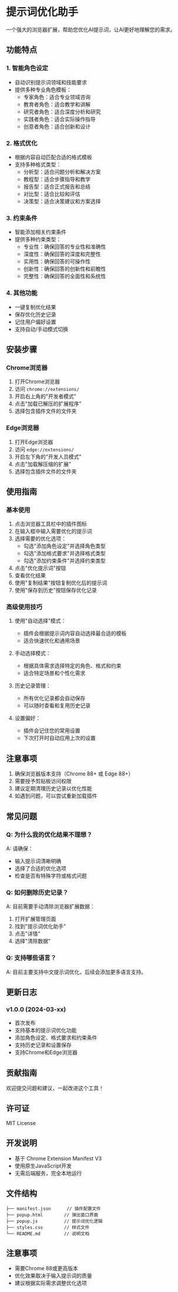 # 提示词优化助手

一个强大的浏览器扩展，帮助您优化AI提示词，让AI更好地理解您的需求。

## 功能特点

### 1. 智能角色设定
- 自动识别提示词领域和技能要求
- 提供多种专业角色模板：
  - 专家角色：适合专业领域咨询
  - 教育者角色：适合教学和讲解
  - 研究者角色：适合深度分析和研究
  - 实践者角色：适合实际操作指导
  - 创意者角色：适合创新和设计

### 2. 格式优化
- 根据内容自动匹配合适的格式模板
- 支持多种格式类型：
  - 分析型：适合问题分析和解决方案
  - 教程型：适合步骤指导和教学
  - 报告型：适合正式报告和总结
  - 对比型：适合比较和评估
  - 决策型：适合决策建议和方案选择

### 3. 约束条件
- 智能添加相关约束条件
- 提供多种约束类型：
  - 专业性：确保回答的专业性和准确性
  - 深度性：确保回答的深度和完整性
  - 实用性：确保回答的可操作性
  - 创新性：确保回答的创新性和前瞻性
  - 完整性：确保回答的全面性和系统性

### 4. 其他功能
- 一键复制优化结果
- 保存优化历史记录
- 记住用户偏好设置
- 支持自动/手动模式切换

## 安装步骤

### Chrome浏览器
1. 打开Chrome浏览器
2. 访问 `chrome://extensions/`
3. 开启右上角的"开发者模式"
4. 点击"加载已解压的扩展程序"
5. 选择包含插件文件的文件夹

### Edge浏览器
1. 打开Edge浏览器
2. 访问 `edge://extensions/`
3. 开启左下角的"开发人员模式"
4. 点击"加载解压缩的扩展"
5. 选择包含插件文件的文件夹

## 使用指南

### 基本使用
1. 点击浏览器工具栏中的插件图标
2. 在输入框中输入需要优化的提示词
3. 选择需要的优化选项：
   - 勾选"添加角色设定"并选择角色类型
   - 勾选"添加格式要求"并选择格式类型
   - 勾选"添加约束条件"并选择约束类型
4. 点击"优化提示词"按钮
5. 查看优化结果
6. 使用"复制结果"按钮复制优化后的提示词
7. 使用"保存到历史"按钮保存优化记录

### 高级使用技巧
1. 使用"自动选择"模式：
   - 插件会根据提示词内容自动选择最合适的模板
   - 适合快速优化和通用场景

2. 手动选择模式：
   - 根据具体需求选择特定的角色、格式和约束
   - 适合特定场景和个性化需求

3. 历史记录管理：
   - 所有优化记录都会自动保存
   - 可以随时查看和复用历史记录

4. 设置偏好：
   - 插件会记住您的常用设置
   - 下次打开时自动应用上次的设置

## 注意事项
1. 确保浏览器版本支持（Chrome 88+ 或 Edge 88+）
2. 需要授予剪贴板访问权限
3. 建议定期清理历史记录以优化性能
4. 如遇到问题，可以尝试重新加载插件

## 常见问题

### Q: 为什么我的优化结果不理想？
A: 请确保：
- 输入提示词清晰明确
- 选择了合适的优化选项
- 检查是否有特殊字符或格式问题

### Q: 如何删除历史记录？
A: 目前需要手动清除浏览器扩展数据：
1. 打开扩展管理页面
2. 找到"提示词优化助手"
3. 点击"详情"
4. 选择"清除数据"

### Q: 支持哪些语言？
A: 目前主要支持中文提示词优化，后续会添加更多语言支持。

## 更新日志

### v1.0.0 (2024-03-xx)
- 首次发布
- 支持基本的提示词优化功能
- 添加角色设定、格式要求和约束条件
- 支持历史记录和设置保存
- 支持Chrome和Edge浏览器

## 贡献指南
欢迎提交问题和建议，一起改进这个工具！

## 许可证
MIT License

## 开发说明

- 基于 Chrome Extension Manifest V3
- 使用原生JavaScript开发
- 无需后端服务，完全本地运行

## 文件结构

```
├── manifest.json      // 插件配置文件
├── popup.html        // 弹出窗口界面
├── popup.js          // 提示词优化逻辑
├── styles.css        // 样式文件
└── README.md         // 说明文档
```

## 注意事项

- 需要Chrome 88或更高版本
- 优化效果取决于输入提示词的质量
- 建议根据实际需求调整优化选项 